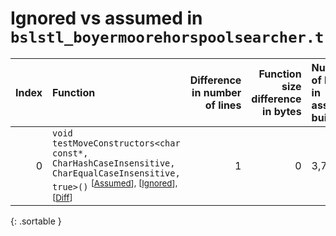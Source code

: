 # Ignored vs assumed in `bslstl_boyermoorehorspoolsearcher.t`

<script src="../sorttable.js"></script>

|   Index | Function                                                                                                                                                                         |   Difference in number of lines |   Function size difference in bytes | Number of lines in assumed build   | Number of bytes in assumed build   | Number of lines in ignored build   | Number of bytes in ignored build   |
|--------:|:---------------------------------------------------------------------------------------------------------------------------------------------------------------------------------|--------------------------------:|------------------------------------:|:-----------------------------------|:-----------------------------------|:-----------------------------------|:-----------------------------------|
|       0 | `void testMoveConstructors<char const*, CharHashCaseInsensitive, CharEqualCaseInsensitive, true>()` <sup>\[[Assumed](0-assume)\], \[[Ignored](0-none)\], \[[Diff](0.diff.html)\] |                               1 |                                   0 | 3,760                              | 4,308,720                          | 3,760                              | 4,308,640                          |
{: .sortable }
